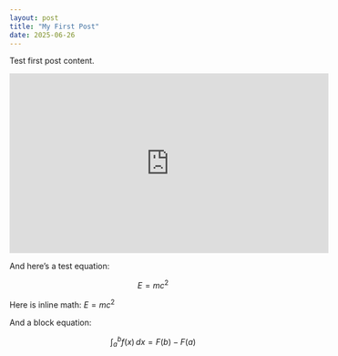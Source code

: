 ```yaml
---
layout: post
title: "My First Post"
date: 2025-06-26
---
```


Test first post content.

<iframe width="560" height="315" 
  src="https://www.youtube.com/embed/WXuK6gekU1Y?start=10"
  frameborder="0"
  allowfullscreen>
</iframe>

And here’s a test equation:

$$E = mc^2$$

Here is inline math: $E = mc^2$

And a block equation:

$$
\int_a^b f(x)\, dx = F(b) - F(a)
$$